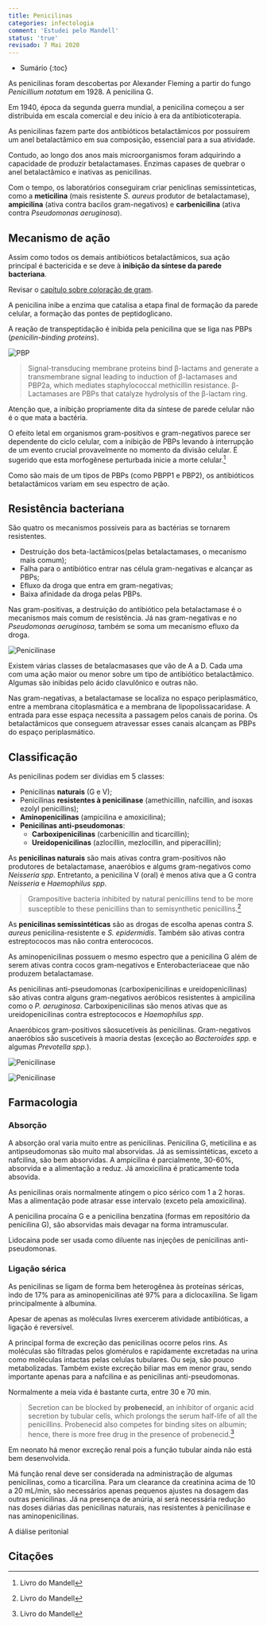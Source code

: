 ```yaml
---
title: Penicilinas
categories: infectologia
comment: 'Estudei pelo Mandell'
status: 'true'
revisado: 7 Mai 2020
---
```


* Sumário
{:toc}


As penicilinas foram descobertas por Alexander Fleming a partir do fungo *Penicillium notatum* em 1928. A penicilina G. 

Em 1940, época da segunda guerra mundial, a penicilina começou a ser distribuida em escala comercial e deu início à era da antibioticoterapia.

As penicilinas fazem parte dos antibióticos betalactâmicos por possuírem um anel betalactâmico em sua composição, essencial para a sua atividade.

Contudo, ao longo dos anos mais microorganismos foram adquirindo a capacidade de produzir betalactamases. Enzimas capases de quebrar o anel betalactâmico e inativas as penicilinas.

Com o tempo, os laboratórios conseguiram criar peniclinas semissinteticas, como a **meticilina** (mais resistente *S. aureus* produtor de betalactamase), **ampicilina** (ativa contra bacilos gram-negativos) e **carbenicilina** (ativa contra *Pseudomonas aeruginosa*).

## Mecanismo de ação

Assim como todos os demais antibióticos betalactâmicos, sua ação principal é bactericida e se deve à **inibição da síntese da parede bacteriana**.

Revisar o [capítulo sobre coloração de gram](/infectologia/gram).

A penicilina inibe a enzima que catalisa a etapa final de formação da parede celular, a formação das pontes de peptidoglicano.

A reação de transpeptidação é inibida pela penicilina que se liga nas PBPs (*penicilin-binding proteins*).

![PBP](/assets/infectologia/atb/pbp.jpeg)

> Signal-transducing membrane proteins bind β-lactams and generate a transmembrane signal leading to induction of β-lactamases and PBP2a, which mediates staphylococcal methicillin resistance. β-Lactamases are PBPs that catalyze hydrolysis of the β-lactam ring. 

Atenção que, a inibição propriamente dita da síntese de parede celular não é o que mata a bactéria.

O efeito letal em organismos gram-positivos e gram-negativos parece ser dependente do ciclo celular, com a inibição de PBPs levando à interrupção de um evento crucial provavelmente no momento da divisão celular. É sugerido que esta morfogênese perturbada inicie a morte celular.[^Mandell]

Como são mais de um tipos de PBPs (como PBPP1 e PBP2), os antibióticos betalactâmicos variam em seu espectro de ação.

## Resistência bacteriana

São quatro os mecanismos possiveis para as bactérias se tornarem resistentes.

* Destruição dos beta-lactâmicos(pelas betalactamases, o mecanismo mais comum);
* Falha para o antibiótico entrar nas célula gram-negativas e alcançar as PBPs;
* Efluxo da droga que entra em gram-negativas;
* Baixa afinidade da droga pelas PBPs.

Nas gram-positivas, a destruição do antibiótico pela betalactamase é o mecanismos mais comum de resistência. Já nas gram-negativas e no *Pseudomonas aeruginosa*, também se soma um mecanismo efluxo da droga.

![Penicilinase](/assets/infectologia/atb/penicilinase.jpeg)

Existem várias classes de betalacmasases que vão de A a D. Cada uma com uma ação maior ou menor sobre um tipo de antibiótico betalactâmico. Algumas são inibidas pelo ácido clavulônico e outras não.

Nas gram-negativas, a betalactamase se localiza no espaço periplasmático, entre a membrana citoplasmática e a membrana de lipopolissacaridase. A entrada para esse espaça necessita a passagem pelos canais de porina. Os betalactâmicos que conseguem atravessar esses canais alcançam as PBPs do espaço periplasmático.

## Classificação

As penicilinas podem ser dividias em 5 classes:

* Penicilinas **naturais** (G e V);
* Penicilinas **resistentes à penicilinase** (amethicillin, nafcillin, and isoxas ezolyl penicillins);
* **Aminopenicilinas** (ampicilina e amoxicilina);
* **Penicilinas anti-pseudomonas**:
  * **Carboxipenicilinas** (carbenicillin and ticarcillin);
  * **Ureidopenicilinas** (azlocillin, mezlocillin, and piperacillin);

As **penicilinas naturais** são mais ativas contra gram-positivos não produtores de betalactamase, anaeróbios e algums gram-negativos como *Neisseria spp*. Entretanto, a penicilina V (oral) é menos ativa que a G contra *Neisseria* e *Haemophilus spp*.

> Grampositive bacteria inhibited by natural penicillins tend to be more susceptible to these penicillins than to semisynthetic penicillins.[^Mandell]

As **penicilinas semissintéticas** são as drogas de escolha apenas contra *S. aureus* penicilina-resistente e *S. epidermidis*. Também são ativas contra estreptococos mas não contra enterococos.

As aminopenicilinas possuem o mesmo espectro que a penicilina G além de serem ativas contra cocos gram-negativos e Enterobacteriaceae que não produzem betalactamase.

As penicilinas anti-pseudomonas (carboxipenicilinas e ureidopenicilinas) são ativas contra alguns gram-negativos aeróbicos resistentes à ampicilina como o *P. aeruginosa*. Carboxipenicilinas são menos ativas que as ureidopenicilinas contra estreptococos e *Haemophilus spp*.

Anaeróbicos gram-positivos sãosucetíveis às penicilinas. Gram-negativos anaeróbios são suscetiveis à maoria destas (exceção ao *Bacteroides spp.* e algumas *Prevotella spp.*).

![Penicilinase](/assets/infectologia/atb/tab-penicilinas.jpeg)


![Penicilinase](/assets/infectologia/atb/tab-penicilinas2.jpeg)

## Farmacologia

### Absorção

A absorção oral varia muito entre as penicilinas. Penicilina G, meticilina e as antipseudomonas são muito mal absorvidas. Já as semissintéticas, exceto a nafcilina, são bem absorvidas. A ampicilina é parcialmente, 30-60%, absorvida e a alimentação a reduz. Já amoxicilina é praticamente toda absovida.

As penicilinas orais normalmente atingem o pico sérico com 1 a 2 horas. Mas a alimentação pode atrasar esse intervalo (exceto pela amoxicilina).

A penicilina procaína G e a penicilina benzatina (formas em repositório da penicilina G), são absorvidas mais devagar na forma intramuscular. 

Lidocaina pode ser usada como diluente nas injeções de penicilinas anti-pseudomonas.

### Ligação sérica

As penicilinas se ligam de forma bem heterogênea às proteínas séricas, indo de 17% para as aminopenicilinas até 97% para a diclocaxilina. Se ligam principalmente à albumina. 

Apesar de apenas as moléculas livres exercerem atividade antibióticas, a ligação é reversível.

A principal forma de excreção das penicilinas ocorre pelos rins. As moléculas são filtradas pelos glomérulos e rapidamente excretadas na urina como moléculas intactas pelas celulas tubulares. Ou seja, são pouco metabolizadas. Também existe excreção biliar mas em menor grau, sendo importante apenas para a nafcilina e as penicilinas anti-pseudomonas.

Normalmente a meia vida é bastante curta, entre 30 e 70 min.

> Secretion can be blocked by **probenecid**, an inhibitor of organic acid secretion by tubular cells, which prolongs the serum half-life of all the penicillins. Probenecid also competes for binding sites on albumin; hence, there is more free drug in the presence of probenecid.[^Mandell] 

Em neonato há menor excreção renal pois a função tubular ainda não está bem desenvolvida.

Má função renal deve ser considerada na administração de algumas penicilinas, como a ticarcilina. Para um clearance da creatinina acima de 10 a 20 mL/min, são necessários apenas pequenos ajustes na dosagem das outras penicilinas. Já na presença de anúria, ai será necessária redução nas doses diárias das penicilinas naturais, nas resistentes à penicilinase e nas aminopenicilinas.

A diálise peritonial









## Citações

[^Mandell]: Livro do Mandell



